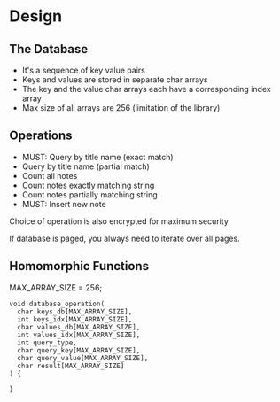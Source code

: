 # Design

## The Database
- It's a sequence of key value pairs
- Keys and values are stored in separate char arrays
- The key and the value char arrays each have a corresponding index array
- Max size of all arrays are 256 (limitation of the library)

## Operations
- MUST: Query by title name (exact match)
- Query by title name (partial match)
- Count all notes
- Count notes exactly matching string 
- Count notes partially matching string 
- MUST: Insert new note

Choice of operation is also encrypted for maximum security

If database is paged, you always need to iterate over all pages.

## Homomorphic Functions
MAX_ARRAY_SIZE = 256;
```
void database_operation(
  char keys_db[MAX_ARRAY_SIZE], 
  int keys_idx[MAX_ARRAY_SIZE], 
  char values_db[MAX_ARRAY_SIZE], 
  int values_idx[MAX_ARRAY_SIZE], 
  int query_type, 
  char query_key[MAX_ARRAY_SIZE], 
  char query_value[MAX_ARRAY_SIZE], 
  char result[MAX_ARRAY_SIZE]
) {

}
```


